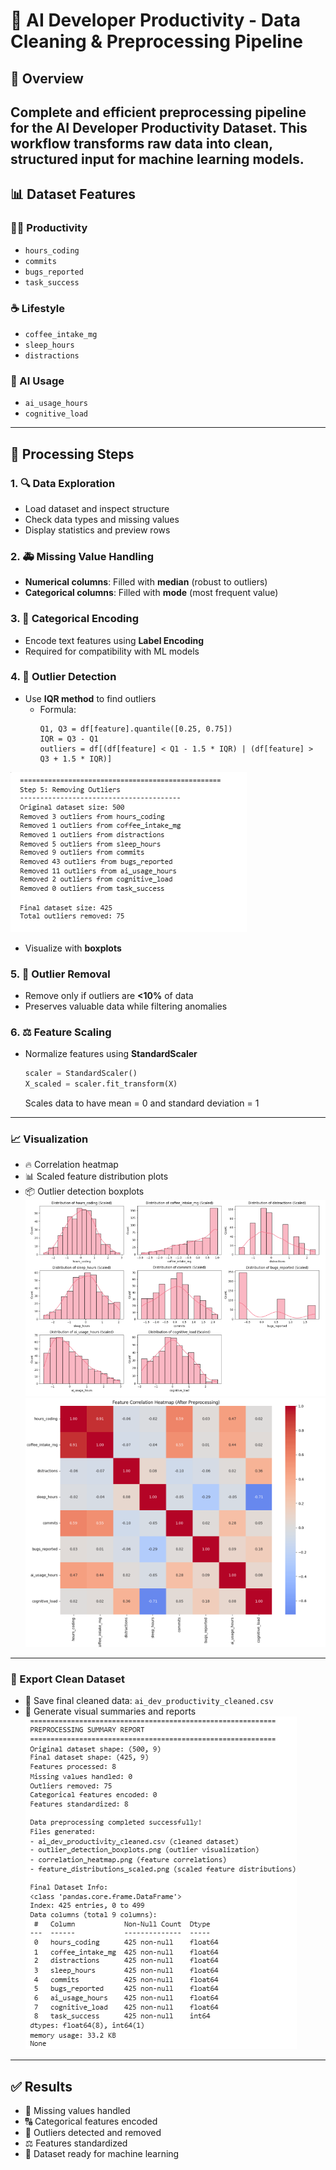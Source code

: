 # 🚀 AI Developer Productivity - Data Cleaning & Preprocessing Pipeline

## 🧠 Overview  
Complete and efficient preprocessing pipeline for the **AI Developer Productivity Dataset**. This workflow transforms raw data into clean, structured input for machine learning models.
---
## 📊 Dataset Features  

### 🧑‍💻 Productivity  
- `hours_coding`  
- `commits`  
- `bugs_reported`  
- `task_success`  

### ☕ Lifestyle  
- `coffee_intake_mg`  
- `sleep_hours`  
- `distractions`  

### 🤖 AI Usage  
- `ai_usage_hours`  
- `cognitive_load`  

---
## 🔧 Processing Steps  

### 1. 🔍 Data Exploration  
- Load dataset and inspect structure  
- Check data types and missing values  
- Display statistics and preview rows  

### 2. 🚑 Missing Value Handling  
- **Numerical columns**: Filled with **median** (robust to outliers)  
- **Categorical columns**: Filled with **mode** (most frequent value)  

### 3. 🧬 Categorical Encoding  
- Encode text features using **Label Encoding**  
- Required for compatibility with ML models  

### 4. 🚨 Outlier Detection  
- Use **IQR method** to find outliers  
  - Formula:  
    ```
    Q1, Q3 = df[feature].quantile([0.25, 0.75])
    IQR = Q3 - Q1
    outliers = df[(df[feature] < Q1 - 1.5 * IQR) | (df[feature] > Q3 + 1.5 * IQR)]
    ```
![Alt Outliters](outlier.png.png)
    
- Visualize with **boxplots**

### 5. 🧹 Outlier Removal  
- Remove only if outliers are **<10%** of data  
- Preserves valuable data while filtering anomalies  

### 6. ⚖️ Feature Scaling  
- Normalize features using **StandardScaler**  
  ```python
  scaler = StandardScaler()
  X_scaled = scaler.fit_transform(X)
  ```
   Scales data to have mean = 0 and standard deviation = 1
---

### 📈 Visualization

- 🔥 Correlation heatmap  
- 📊 Scaled feature distribution plots  
- 📦 Outlier detection boxplots
  ![Alt Graphs](graphs.png.png)
  ![Alt Boxplot](boxplot.png.png)
---

### 💾 Export Clean Dataset

- 💾 Save final cleaned data: `ai_dev_productivity_cleaned.csv`  
- 📄 Generate visual summaries and reports
![Alt Report](report.png.png)
 

---

## ✅ Results

- 🧼 Missing values handled  
- 🔠 Categorical features encoded  
- 🧹 Outliers detected and removed  
- ⚖️ Features standardized  
- 🤖 Dataset ready for machine learning  
